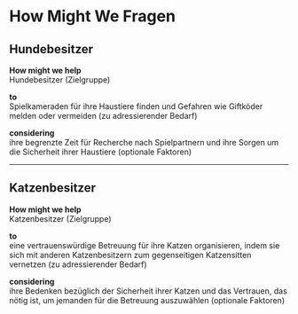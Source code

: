 # How Might We Fragen

## Hundebesitzer

**How might we help**  
Hundebesitzer (Zielgruppe)  

**to**  
Spielkameraden für ihre Haustiere finden und Gefahren wie Giftköder melden oder vermeiden (zu adressierender Bedarf)  

**considering**  
ihre begrenzte Zeit für Recherche nach Spielpartnern und ihre Sorgen um die Sicherheit ihrer Haustiere (optionale Faktoren)  

---

## Katzenbesitzer

**How might we help**  
Katzenbesitzer (Zielgruppe)  

**to**  
eine vertrauenswürdige Betreuung für ihre Katzen organisieren, indem sie sich mit anderen Katzenbesitzern zum gegenseitigen Katzensitten vernetzen (zu adressierender Bedarf)  

**considering**  
ihre Bedenken bezüglich der Sicherheit ihrer Katzen und das Vertrauen, das nötig ist, um jemanden für die Betreuung auszuwählen (optionale Faktoren)  
